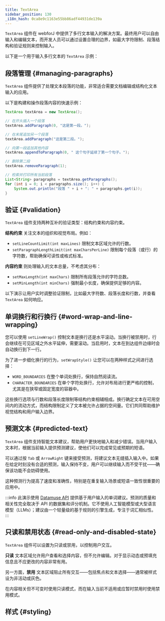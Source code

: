 ```yaml
---
title: TextArea
sidebar_position: 130
_i18n_hash: 0ca8e9c1163e55bb86adf44931de139a
---
```

<DocChip chip="shadow" />
<DocChip chip="name" label="dwc-textarea" />
<DocChip chip='since' label='24.10' />
<JavadocLink type="foundation" location="com/webforj/component/field/TextArea" top='true'/>

`TextArea` 组件在 webforJ 中提供了多行文本输入的解决方案。最终用户可以自由输入和编辑文本，而开发人员可以通过设置合理的边界，如最大字符限制、段落结构和验证规则来控制输入。

以下是一个用于输入多行文本的 `TextArea` 示例：

<ComponentDemo 
path='/webforj/textarea?' 
javaE='https://raw.githubusercontent.com/webforj/webforj-documentation/refs/heads/main/src/main/java/com/webforj/samples/views/textarea/TextAreaView.java'
height = '300px'
/>

## 段落管理 {#managing-paragraphs}

`TextArea` 组件提供了处理文本段落的功能，非常适合需要文档编辑或结构化文本输入的应用。

以下是构建和操作段落内容的快速示例：

```java
TextArea textArea = new TextArea();

// 在开头插入一个段落
textArea.addParagraph(0, "这是第一段。");

// 在末尾追加另一个段落
textArea.addParagraph("这是第二段。");

// 向第一段追加其他内容
textArea.appendToParagraph(0, " 这个句子延续了第一个句子。");

// 删除第二段
textArea.removeParagraph(1);

// 检索并打印所有当前段落
List<String> paragraphs = textArea.getParagraphs();
for (int i = 0; i < paragraphs.size(); i++) {
    System.out.println("段落 " + i + ": " + paragraphs.get(i));
}
```

## 验证 {#validation}

`TextArea` 组件支持两种互补的验证类型：结构约束和内容约束。

**结构约束** 关注文本的组织和视觉布局。例如：
- `setLineCountLimit(int maxLines)` 限制文本区域允许的行数。
- `setParagraphLengthLimit(int maxCharsPerLine)` 限制每个段落（或行）的字符数，帮助确保可读性或格式标准。

**内容约束** 则处理输入的文本总量，不考虑其分布：
- `setMaxLength(int maxChars)` 限制所有段落允许的字符总数。
- `setMinLength(int minChars)` 强制最小长度，确保提供足够的内容。

以下演示让用户实时调整验证限制，比如最大字符数、段落长度和行数，并查看 `TextArea` 如何响应。
	
<ComponentDemo 
path='/webforj/textareavalidation?' 
javaE='https://raw.githubusercontent.com/webforj/webforj-documentation/refs/heads/main/src/main/java/com/webforj/samples/views/textarea/TextAreaValidationView.java'
height = '550px'
/>

## 单词换行和行换行 {#word-wrap-and-line-wrapping}

您可以使用 `setLineWrap()` 控制文本是换行还是水平滚动。当换行被禁用时，行会继续在可见区域之外水平延伸，需要滚动。当启用时，文本在到达组件边缘时会自动换行到下一行。

为了进一步细化换行的行为，`setWrapStyle()` 让您可以在两种样式之间进行选择：
- `WORD_BOUNDARIES` 在整个单词处换行，保持自然阅读流。
- `CHARACTER_BOUNDARIES` 在单个字符处换行，允许对布局进行更严格的控制，尤其是在狭窄或固定宽度的容器中。

这些换行选项与行数和段落长度限制等结构约束相辅相成。换行确定文本在可用空间内的流动方式，而结构限制定义了文本被允许占据的空间量。它们共同帮助维护视觉结构和用户输入边界。

<ComponentDemo 
path='/webforj/textareawrap?' 
javaE='https://raw.githubusercontent.com/webforj/webforj-documentation/refs/heads/main/src/main/java/com/webforj/samples/views/textarea/TextAreaWrapView.java'
height = '400px'
/>

## 预测文本 {#predicted-text}

`TextArea` 组件支持智能文本建议，帮助用户更快地输入和减少错误。当用户输入文本时，根据当前输入提供预测建议，使他们可以完成常见或预期的短语。

可以通过按 `Tab` 或 `ArrowRight` 键来接受预测，将建议文本无缝插入输入中。如果在给定时刻没有合适的预测，输入保持不变，用户可以继续输入而不受干扰——确保该功能不会妨碍使用。

这种预测行为提高了速度和准确性，特别是在重复输入场景或短语一致性很重要的应用中。

<ComponentDemo 
path='/webforj/textareapredictedtext?' 
javaE='https://raw.githubusercontent.com/webforj/webforj-documentation/refs/heads/main/src/main/java/com/webforj/samples/views/textarea/TextAreaPredictedTextView.java'
height = '400px'
/>

:::info
此演示使用 [Datamuse API](https://datamuse.com/) 提供基于用户输入的单词建议。预测的质量和相关性完全取决于 API 的数据集和评分机制。它不使用人工智能模型或大型语言模型（LLMs）；建议由一个轻量级的基于规则的引擎生成，专注于词汇相似性。
:::

## 只读和禁用状态 {#read-only-and-disabled-state}

`TextArea` 组件可以设置为只读或禁用，以控制用户交互。

**只读** 文本区域允许用户查看和选择内容，但不允许编辑。对于显示动态或预填充信息且不应更改的内容非常有用。

另一方面，**禁用** 文本区域阻止所有交互——包括焦点和文本选择——通常被样式设为非活动或灰色。

在内容相关但不可变时使用只读模式，而在输入当前不适用或应暂时禁用时使用禁用模式。

<ComponentDemo 
path='/webforj/textareastates?' 
javaE='https://raw.githubusercontent.com/webforj/webforj-documentation/refs/heads/main/src/main/java/com/webforj/samples/views/textarea/TextAreaStatesView.java'
height = '300px'
/>

## 样式 {#styling}

<TableBuilder name="TextArea" />
